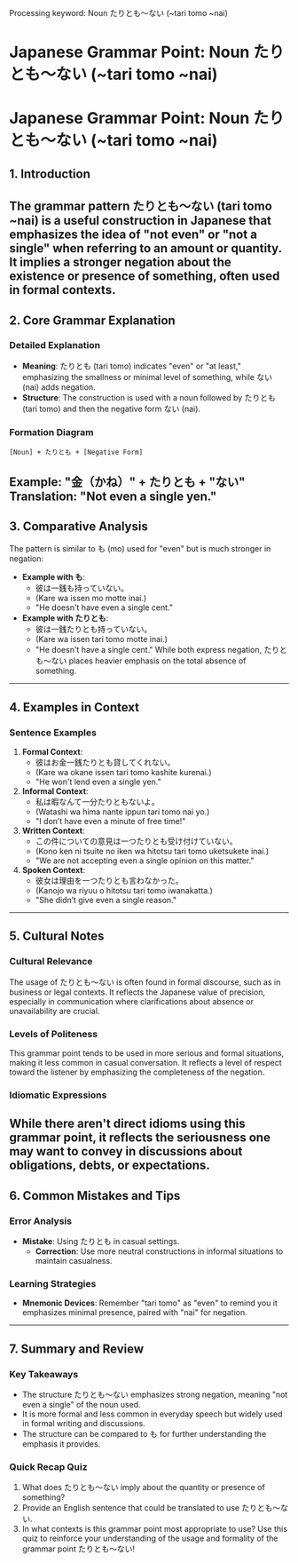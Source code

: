 Processing keyword: Noun たりとも～ない (~tari tomo ~nai)
# Japanese Grammar Point: Noun たりとも～ない (~tari tomo ~nai)
# Japanese Grammar Point: Noun たりとも～ない (~tari tomo ~nai)
## 1. Introduction
The grammar pattern たりとも～ない (tari tomo ~nai) is a useful construction in Japanese that emphasizes the idea of "not even" or "not a single" when referring to an amount or quantity. It implies a stronger negation about the existence or presence of something, often used in formal contexts.
---
## 2. Core Grammar Explanation
### Detailed Explanation
- **Meaning**: たりとも (tari tomo) indicates "even" or "at least," emphasizing the smallness or minimal level of something, while ない (nai) adds negation.
- **Structure**: The construction is used with a noun followed by たりとも (tari tomo) and then the negative form ない (nai).
### Formation Diagram
```
[Noun] + たりとも + [Negative Form]
```
Example: "金（かね）" + たりとも + "ない"
Translation: "Not even a single yen."
---
## 3. Comparative Analysis
The pattern is similar to も (mo) used for "even" but is much stronger in negation:
- **Example with も**: 
  - 彼は一銭も持っていない。
  - (Kare wa issen mo motte inai.)
  - "He doesn't have even a single cent."
- **Example with たりとも**:
  - 彼は一銭たりとも持っていない。
  - (Kare wa issen tari tomo motte inai.)
  - "He doesn't have a single cent."
While both express negation, たりとも～ない places heavier emphasis on the total absence of something.
---
## 4. Examples in Context
### Sentence Examples
1. **Formal Context**:
   - 彼はお金一銭たりとも貸してくれない。
   - (Kare wa okane issen tari tomo kashite kurenai.)
   - "He won't lend even a single yen."
2. **Informal Context**:
   - 私は暇なんて一分たりともないよ。
   - (Watashi wa hima nante ippun tari tomo nai yo.)
   - "I don’t have even a minute of free time!"
3. **Written Context**:
   - この件についての意見は一つたりとも受け付けていない。
   - (Kono ken ni tsuite no iken wa hitotsu tari tomo uketsukete inai.)
   - "We are not accepting even a single opinion on this matter."
4. **Spoken Context**:
   - 彼女は理由を一つたりとも言わなかった。
   - (Kanojo wa riyuu o hitotsu tari tomo iwanakatta.)
   - "She didn’t give even a single reason."
---
## 5. Cultural Notes
### Cultural Relevance
The usage of たりとも～ない is often found in formal discourse, such as in business or legal contexts. It reflects the Japanese value of precision, especially in communication where clarifications about absence or unavailability are crucial.
### Levels of Politeness
This grammar point tends to be used in more serious and formal situations, making it less common in casual conversation. It reflects a level of respect toward the listener by emphasizing the completeness of the negation.
### Idiomatic Expressions
While there aren't direct idioms using this grammar point, it reflects the seriousness one may want to convey in discussions about obligations, debts, or expectations.
---
## 6. Common Mistakes and Tips
### Error Analysis
- **Mistake**: Using たりとも in casual settings. 
  - **Correction**: Use more neutral constructions in informal situations to maintain casualness.
  
### Learning Strategies
- **Mnemonic Devices**: Remember "tari tomo" as "even" to remind you it emphasizes minimal presence, paired with "nai" for negation.
---
## 7. Summary and Review
### Key Takeaways
- The structure たりとも～ない emphasizes strong negation, meaning "not even a single" of the noun used.
- It is more formal and less common in everyday speech but widely used in formal writing and discussions.
- The structure can be compared to も for further understanding the emphasis it provides.
### Quick Recap Quiz
1. What does たりとも～ない imply about the quantity or presence of something?
2. Provide an English sentence that could be translated to use たりとも～ない.
3. In what contexts is this grammar point most appropriate to use?
Use this quiz to reinforce your understanding of the usage and formality of the grammar point たりとも～ない!
